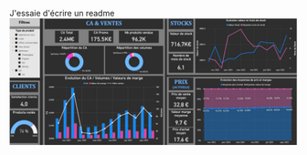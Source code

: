 J'essaie d'écrire un readme
![image](https://github.com/DamienR26/screen/blob/main/p9%20-%20Accueil.jpg)
